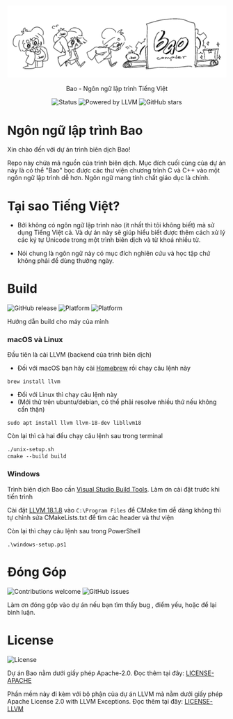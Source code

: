 <div align="center">
  <picture>
    <img src="./static/images/bao_lang.png">
  </picture>

  Bao - Ngôn ngữ lập trình Tiếng Việt

  ![Status](https://img.shields.io/badge/status-WIP-orange) ![Powered by LLVM](https://img.shields.io/badge/powered%20by-LLVM-darkgreen) ![GitHub stars](https://img.shields.io/github/stars/bao-langu/bao?style=social)
</div>

# Ngôn ngữ lập trình Bao
Xin chào đến với dự án trình biên dịch Bao!

Repo này chứa mã nguồn của trình biên dịch. Mục đích cuối cùng của dự án này là có thể "Bao" bọc được các thư viện chương trình C và C++ vào một ngôn ngữ lập trình dễ hơn. Ngôn ngữ mang tính chất giáo dục là chính.

# Tại sao Tiếng Việt?
- Bởi không có ngôn ngữ lập trình nào (ít nhất thì tôi không biết) mà sử dụng Tiếng Việt cả. Và dự án này sẽ giúp hiểu biết được thêm cách xử lý các ký tự Unicode trong một trình biên dịch và từ khoá nhiều từ.

- Nói chung là ngôn ngữ này có mục đích nghiên cứu và học tập chứ không phải để dùng thường ngày.

# Build
![GitHub release](https://img.shields.io/github/v/release/bao-langu/bao) ![Platform](https://img.shields.io/badge/platform-linux%20%7C%20macOS-blue) ![Platform](https://img.shields.io/badge/platform-windows-red)

Hướng dẫn build cho máy của mình
### macOS và Linux

Đầu tiên là cài LLVM (backend của trình biên dịch)
- Đối với macOS bạn hãy cài [Homebrew](https://brew.sh)
rồi chạy câu lệnh này
```
brew install llvm
```
- Đối với Linux thì chạy câu lệnh này
- (Mới thử trên ubuntu/debian, có thể phải resolve nhiều thứ nếu không cẩn thận)
```
sudo apt install llvm llvm-18-dev libllvm18
```
Còn lại thì cả hai đều chạy câu lệnh sau trong terminal
```
./unix-setup.sh
cmake --build build
```
### Windows
Trình biên dịch Bao cần [Visual Studio Build Tools](https://visualstudio.microsoft.com/visual-cpp-build-tools/). Làm ơn cài đặt trước khi tiến trình

Cài đặt [LLVM 18.1.8](https://github.com/llvm/llvm-project/releases/download/llvmorg-18.1.8/LLVM-18.1.8-win64.exe) vào `C:\Program Files` để CMake tìm dễ dàng không thì tự chỉnh sửa CMakeLists.txt để tìm các header và thư viện

Còn lại thì chạy câu lệnh sau trong PowerShell
```
.\windows-setup.ps1
```

# Đóng Góp
![Contributions welcome](https://img.shields.io/badge/contributions-welcome-brightgreen) ![GitHub issues](https://img.shields.io/github/issues/bao-langu/bao)

Làm ơn đóng góp vào dự án nếu bạn tìm thấy bug , điểm yếu, hoặc để lại bình luận.

# License
![License](https://img.shields.io/github/license/bao-langu/bao)

Dự án Bao nằm dưới giấy phép Apache-2.0. Đọc thêm tại đây: [LICENSE-APACHE](LICENSE)

Phần mềm này đi kèm với bộ phận của dự án LLVM mà nằm dưới giấy phép Apache License 2.0 with LLVM Exceptions. Đọc thêm tại đây: [LICENSE-LLVM](LICENSE-LLVM.txt)